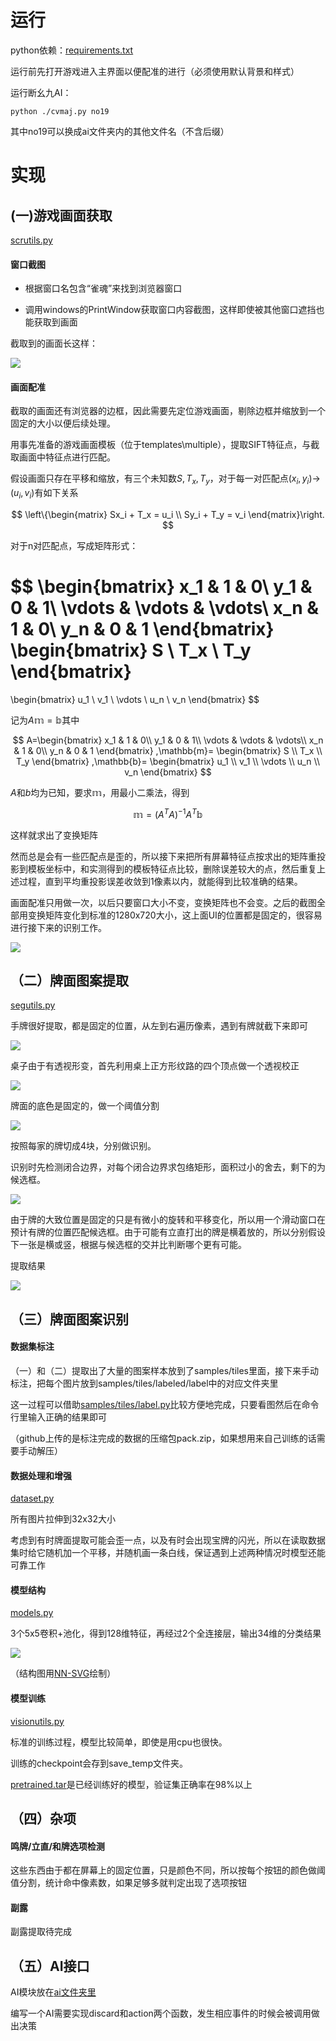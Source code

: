 

# 运行

python依赖：[requirements.txt](requirements.txt)

运行前先打开游戏进入主界面以便配准的进行（必须使用默认背景和样式）

运行断幺九AI：
``` shell
python ./cvmaj.py no19
```

其中no19可以换成ai文件夹内的其他文件名（不含后缀）



# 实现

## (一)游戏画面获取

[scrutils.py](scrutils.py)

#### 窗口截图

- 根据窗口名包含“雀魂”来找到浏览器窗口

- 调用windows的PrintWindow获取窗口内容截图，这样即使被其他窗口遮挡也能获取到画面

截取到的画面长这样：

![](img/e2.png)

#### 画面配准

截取的画面还有浏览器的边框，因此需要先定位游戏画面，剔除边框并缩放到一个固定的大小以便后续处理。

用事先准备的游戏画面模板（位于templates\multiple），提取SIFT特征点，与截取画面中特征点进行匹配。

假设画面只存在平移和缩放，有三个未知数$S, T_x, T_y$，对于每一对匹配点$(x_i,y_i)$->$(u_i,v_i)$有如下关系

$$
\left\{\begin{matrix}
Sx_i + T_x = u_i \\
Sy_i + T_y = v_i
\end{matrix}\right.
$$

对于n对匹配点，写成矩阵形式：

$$
\begin{bmatrix}
 x_1 & 1 & 0\\
 y_1 & 0 & 1\\
 \vdots & \vdots & \vdots\\
 x_n & 1 & 0\\
 y_n & 0 & 1
\end{bmatrix}
\begin{bmatrix}
S \\
T_x \\
T_y
\end{bmatrix}
=
\begin{bmatrix}
u_1 \\
v_1 \\
\vdots \\
u_n \\
v_n
\end{bmatrix}
$$

记为$A\mathbb{m}=\mathbb{b}$其中


$$
A=\begin{bmatrix}
 x_1 & 1 & 0\\
 y_1 & 0 & 1\\
 \vdots & \vdots & \vdots\\
 x_n & 1 & 0\\
 y_n & 0 & 1
\end{bmatrix}
,\mathbb{m}=
\begin{bmatrix}
S \\
T_x \\
T_y
\end{bmatrix}
,\mathbb{b}=
\begin{bmatrix}
u_1 \\
v_1 \\
\vdots \\
u_n \\
v_n
\end{bmatrix}
$$

$A$和$b$均为已知，要求$\mathbb{m}$，用最小二乘法，得到

$$
\mathbb{m}=(A^TA)^{-1}A^T\mathbb{b}
$$

这样就求出了变换矩阵

然而总是会有一些匹配点是歪的，所以接下来把所有屏幕特征点按求出的矩阵重投影到模板坐标中，和实测得到的模板特征点比较，删除误差较大的点，然后重复上述过程，直到平均重投影误差收敛到1像素以内，就能得到比较准确的结果。

画面配准只用做一次，以后只要窗口大小不变，变换矩阵也不会变。之后的截图全部用变换矩阵变化到标准的1280x720大小，这上面UI的位置都是固定的，很容易进行接下来的识别工作。

![](img/n.png)

## （二）牌面图案提取

[segutils.py](segutils.py)

手牌很好提取，都是固定的位置，从左到右遍历像素，遇到有牌就截下来即可

![](img/scan.png)

桌子由于有透视形变，首先利用桌上正方形纹路的四个顶点做一个透视校正

![](img/v.png)

牌面的底色是固定的，做一个阈值分割

![](img/bwmap.png)

按照每家的牌切成4块，分别做识别。

识别时先检测闭合边界，对每个闭合边界求包络矩形，面积过小的舍去，剩下的为候选框。

![](img/p.png)

由于牌的大致位置是固定的只是有微小的旋转和平移变化，所以用一个滑动窗口在预计有牌的位置匹配候选框。由于可能有立直打出的牌是横着放的，所以分别假设下一张是横或竖，根据与候选框的交并比判断哪个更有可能。

提取结果

![](img/samples.png)

## （三）牌面图案识别

#### 数据集标注

（一）和（二）提取出了大量的图案样本放到了samples/tiles里面，接下来手动标注，把每个图片放到samples/tiles/labeled/label中的对应文件夹里

这一过程可以借助[samples/tiles/label.py](samples/tiles/label.py)比较方便地完成，只要看图然后在命令行里输入正确的结果即可

（github上传的是标注完成的数据的压缩包pack.zip，如果想用来自己训练的话需要手动解压）

#### 数据处理和增强

[dataset.py](dataset.py)

所有图片拉伸到32x32大小

考虑到有时牌面提取可能会歪一点，以及有时会出现宝牌的闪光，所以在读取数据集时给它随机加一个平移，并随机画一条白线，保证遇到上述两种情况时模型还能可靠工作

#### 模型结构

[models.py](models.py)

3个5x5卷积+池化，得到128维特征，再经过2个全连接层，输出34维的分类结果

![](img/model.png)

（结构图用[NN-SVG](https://alexlenail.me/NN-SVG/AlexNet.html)绘制）

#### 模型训练

[visionutils.py](visionutils.py)

标准的训练过程，模型比较简单，即使是用cpu也很快。

训练的checkpoint会存到save_temp文件夹。

[pretrained.tar](pretrained.tar)是已经训练好的模型，验证集正确率在98%以上

## （四）杂项

#### 鸣牌/立直/和牌选项检测

这些东西由于都在屏幕上的固定位置，只是颜色不同，所以按每个按钮的颜色做阈值分割，统计命中像素数，如果足够多就判定出现了选项按钮

#### 副露

副露提取待完成

## （五）AI接口

AI模块放在[ai文件夹里](ai/)

编写一个AI需要实现discard和action两个函数，发生相应事件的时候会被调用做出决策





